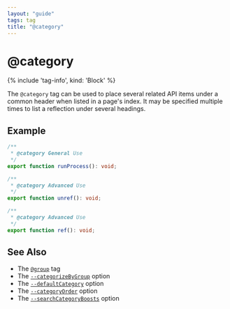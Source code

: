 ```yaml
---
layout: "guide"
tags: tag
title: "@category"
---
```


# @category

{% include 'tag-info', kind: 'Block' %}

The `@category` tag can be used to place several related API items under a common header when
listed in a page's index. It may be specified multiple times to list a reflection under several
headings.

## Example

```ts
/**
 * @category General Use
 */
export function runProcess(): void;

/**
 * @category Advanced Use
 */
export function unref(): void;

/**
 * @category Advanced Use
 */
export function ref(): void;
```

## See Also

-   The [`@group`](/tags/group/) tag
-   The [`--categorizeByGroup`](/guides/options/#categorizebygroup) option
-   The [`--defaultCategory`](/guides/options/#defaultcategory) option
-   The [`--categoryOrder`](/guides/options/#categoryorder) option
-   The [`--searchCategoryBoosts`](/guides/options/#searchcategoryboosts) option
